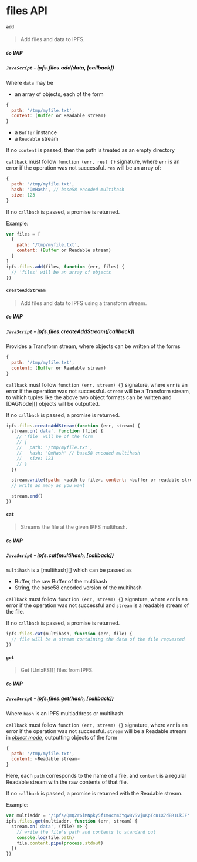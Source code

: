 files API
=========

#### `add`

> Add files and data to IPFS.

##### `Go` **WIP**

##### `JavaScript` - ipfs.files.add(data, [callback])

Where `data` may be

- an array of objects, each of the form
```js
{
  path: '/tmp/myfile.txt',
  content: (Buffer or Readable stream)
}
```
- a `Buffer` instance
- a `Readable` stream

If no `content` is passed, then the path is treated as an empty directory

`callback` must follow `function (err, res) {}` signature, where `err` is an error if the operation was not successful. `res` will be an array of:

```js
{
  path: '/tmp/myfile.txt',
  hash: 'QmHash', // base58 encoded multihash
  size: 123
}
```

If no `callback` is passed, a promise is returned.

Example:

```js
var files = [
  {
    path: '/tmp/myfile.txt',
    content: (Buffer or Readable stream)
  }
]
ipfs.files.add(files, function (err, files) {
  // 'files' will be an array of objects
})
```


#### `createAddStream`

> Add files and data to IPFS using a transform stream.

##### `Go` **WIP**

##### `JavaScript` - ipfs.files.createAddStream([callback])

Provides a Transform stream, where objects can be written of the forms

```js
{
  path: '/tmp/myfile.txt',
  content: (Buffer or Readable stream)
}
```

`callback` must follow `function (err, stream) {}` signature, where `err` is an
error if the operation was not successful. `stream` will be a Transform stream,
to which tuples like the above two object formats can be written and [DAGNode][]
objects will be outputted.

If no `callback` is passed, a promise is returned.

```js
ipfs.files.createAddStream(function (err, stream) {
  stream.on('data', function (file) {
    // 'file' will be of the form
    // {
    //   path: '/tmp/myfile.txt',
    //   hash: 'QmHash' // base58 encoded multihash
    //   size: 123
    // }
  })

  stream.write({path: <path to file>, content: <buffer or readable stream>})
  // write as many as you want

  stream.end()
})
```




#### `cat`

> Streams the file at the given IPFS multihash.

##### `Go` **WIP**

##### `JavaScript` - ipfs.cat(multihash, [callback])

`multihash` is a [multihash][] which can be passed as

- Buffer, the raw Buffer of the multihash 
- String, the base58 encoded version of the multihash

`callback` must follow `function (err, stream) {}` signature, where `err` is an error if the operation was not successful and `stream` is a readable stream of the file.

If no `callback` is passed, a promise is returned.

```js
ipfs.files.cat(multihash, function (err, file) {
  // file will be a stream containing the data of the file requested
})
```


#### `get`
> Get [UnixFS][] files from IPFS.

##### `Go` **WIP**

##### `JavaScript` - ipfs.files.get(hash, [callback])

Where `hash` is an IPFS multiaddress or multihash.

`callback` must follow `function (err, stream) {}` signature, where `err` is an
error if the operation was not successful. `stream` will be a Readable stream in
[*object mode*](https://nodejs.org/api/stream.html#stream_object_mode),
outputting objects of the form

```js
{
  path: '/tmp/myfile.txt',
  content: <Readable stream>
}
```

Here, each `path` corresponds to the name of a file, and `content` is a regular
Readable stream with the raw contents of that file.

If no `callback` is passed, a promise is returned with the Readable stream.

Example:

```js
var multiaddr = '/ipfs/QmQ2r6iMNpky5f1m4cnm3Yqw8VSvjuKpTcK1X7dBR1LkJF'
ipfs.files.get(multiaddr, function (err, stream) {
  stream.on('data', (file) => {
    // write the file's path and contents to standard out
    console.log(file.path)
    file.content.pipe(process.stdout)
  })
})
```

